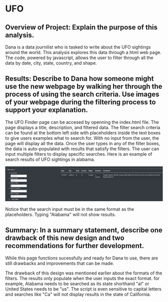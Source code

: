 # UFO

## Overview of Project: Explain the purpose of this analysis.

Dana is a data journilist who is tasked to write about the UFO sightings around the world. This analysis explores this data through a html web page. The code, powered by javascript, allows the user to filter through all the data by date, city, state, country, and shape. 


## Results: Describe to Dana how someone might use the new webpage by walking her through the process of using the search criteria. Use images of your webpage during the filtering process to support your explanation.

The UFO Finder page can be accesed by openning the index.html file. The page displays a title, description, and filtered data. The filter search criteria can be found at the bottom left side with placeholders inside the text boxes to give users examples what to search for. With no input from the user, the page will display all the data. Once the user types in any of the filter boxes, the data is auto-populated with results that satisfy the filters. The user can input multiple filters to display specific searches. Here is an example of search results of UFO sightings in alabama. 

![al search](https://github.com/XSR700/UFO/blob/main/al%20search.PNG)

Notice that the search input must be in the same format as the placeholders. Typing "Alabama" will not show results. 



## Summary: In a summary statement, describe one drawback of this new design and two recommendations for further development.

While this page functions sucessfully and ready for Dana to use, there are still drawbacks and improvements that can be made. 

The drawback of this design was mentioned earlier about the formats of the filters. The results only populate when the user inputs the exact format. for example, Alabama needs to be searched as its state shorthand "al" or United States needs to be "us". The script is even sensitive to capital letters and searches like "Ca" will not display results in the state of California. 

